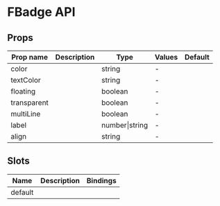 # FBadge API

## Props

| Prop name   | Description | Type           | Values | Default |
| ----------- | ----------- | -------------- | ------ | ------- |
| color       |             | string         | -      |         |
| textColor   |             | string         | -      |         |
| floating    |             | boolean        | -      |         |
| transparent |             | boolean        | -      |         |
| multiLine   |             | boolean        | -      |         |
| label       |             | number\|string | -      |         |
| align       |             | string         | -      |         |

## Slots

| Name    | Description | Bindings |
| ------- | ----------- | -------- |
| default |             |          |
